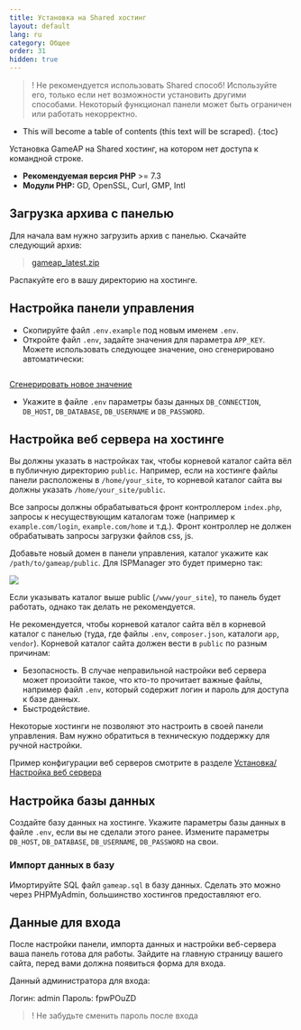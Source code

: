 ```yaml
---
title: Установка на Shared хостинг
layout: default
lang: ru
category: Общее
order: 31
hidden: true
---
```


>! Не рекомендуется использовать Shared способ! Используйте его, только если нет возможности установить другими способами. Некоторый функционал панели может быть ограничен или работать некорректно.

* This will become a table of contents (this text will be scraped).
{:toc}

Установка GameAP на Shared хостинг, на котором нет доступа к командной строке.

* **Рекомендуемая версия PHP** >= 7.3
* **Модули PHP:** GD, OpenSSL, Curl, GMP, Intl

## Загрузка архива с панелью

Для начала вам нужно загрузить архив с панелью.
Скачайте следующий архив:
> [gameap_latest.zip](http://www.gameap.ru/gameap_latest.zip)

Распакуйте его в вашу директорию на хостинге.

## Настройка панели управления

* Скопируйте файл `.env.example` под новым именем `.env`. 
* Откройте файл `.env`, задайте значения для параметра `APP_KEY`. Можете использовать следующее значение, оно сгенерировано
автоматически: 
<pre id="app-key"></pre>

<a href="#" onclick="generateAndPrintKey(); return false;">Сгенерировать новое значение</a>

<script>
function randomKey(length) {
   var result           = '';
   var characters       = 'ABCDEFGHIJKLMNOPQRSTUVWXYZabcdefghijklmnopqrstuvwxyz0123456789\\/!@#$%^&*()_-+=';
   var charactersLength = characters.length;
   for ( var i = 0; i < length; i++ ) {
      result += characters.charAt(Math.floor(Math.random() * charactersLength));
   }
   return result;
}

function generateAndPrintKey() {
    document.getElementById('app-key').innerHTML = "base64:" + btoa(randomKey(32));
}

generateAndPrintKey();

</script>

* Укажите в файле `.env` параметры базы данных `DB_CONNECTION`, `DB_HOST`, `DB_DATABASE`, `DB_USERNAME` и `DB_PASSWORD`.

## Настройка веб сервера на хостинге

Вы должны указать в настройках так, чтобы корневой каталог сайта вёл в публичную директорию `public`. Например, если на хостинге файлы панели расположены в `/home/your_site`, то корневой каталог сайта вы должны указать `/home/your_site/public`.

Все запросы должны обрабатываться фронт контроллером `index.php`, запросы к несуществующим каталогам тоже (например к `example.com/login`, `example.com/home` и т.д.). Фронт контроллер не должен обрабатывать запросы загрузки файлов css, js.

Добавьте новый домен в панели управления, каталог укажите как `/path/to/gameap/public`. Для ISPManager это будет примерно так:

![](/images/install/ispmanager_add_domain.png)

Если указывать каталог выше public (`/www/your_site`), то панель будет работать, однако так делать не рекомендуется.

Не рекомендуется, чтобы корневой каталог сайта вёл в корневой каталог с панелью (туда, где файлы `.env`, `composer.json`, каталоги `app`, `vendor`). Корневой каталог сайта должен вести в `public` по разным причинам:

* Безопасность. В случае неправильной настройки веб сервера может произойти такое, что кто-то прочитает важные файлы, например файл `.env`, который содержит логин и пароль для доступа к базе данных.
* Быстродействие.

Некоторые хостинги не позволяют это настроить в своей панели управления. Вам нужно обратиться в техническую поддержку для ручной настройки.

Пример конфигурации веб серверов смотрите в разделе [Установка/Настройка веб сервера](/ru/install.html#настройка-веб-сервера)

## Настройка базы данных

Создайте базу данных на хостинге. Укажите параметры базы данных в файле `.env`, если вы не сделали этого ранее. Измените
параметры `DB_HOST`, `DB_DATABASE`, `DB_USERNAME`, `DB_PASSWORD` на свои.

### Импорт данных в базу

Имортируйте SQL файл `gameap.sql` в базу данных. Сделать это можно через PHPMyAdmin, большинство хостингов предоставляют его.

## Данные для входа

После настройки панели, импорта данных и настройки веб-сервера ваша панель готова для работы. Зайдите на главную страницу вашего сайта, перед вами должна появиться форма для входа.

Данный администратора для входа:

Логин: admin
Пароль: fpwPOuZD

> ! Не забудьте сменить пароль после входа
